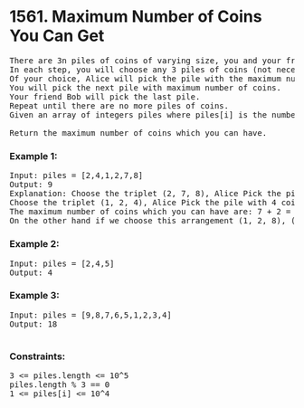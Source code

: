 # 1561. Maximum Number of Coins You Can Get

<pre>There are 3n piles of coins of varying size, you and your friends will take piles of coins as follows:
In each step, you will choose any 3 piles of coins (not necessarily consecutive).
Of your choice, Alice will pick the pile with the maximum number of coins.
You will pick the next pile with maximum number of coins.
Your friend Bob will pick the last pile.
Repeat until there are no more piles of coins.
Given an array of integers piles where piles[i] is the number of coins in the ith pile.

Return the maximum number of coins which you can have.</pre>

 

### Example 1:
<pre>
Input: piles = [2,4,1,2,7,8]
Output: 9
Explanation: Choose the triplet (2, 7, 8), Alice Pick the pile with 8 coins, you the pile with 7 coins and Bob the last one.
Choose the triplet (1, 2, 4), Alice Pick the pile with 4 coins, you the pile with 2 coins and Bob the last one.
The maximum number of coins which you can have are: 7 + 2 = 9.
On the other hand if we choose this arrangement (1, 2, 8), (2, 4, 7) you only get 2 + 4 = 6 coins which is not optimal.
</pre>

### Example 2:
<pre>
Input: piles = [2,4,5]
Output: 4</pre>

### Example 3:
<pre>
Input: piles = [9,8,7,6,5,1,2,3,4]
Output: 18
 </pre>

### Constraints:
<pre>
3 <= piles.length <= 10^5
piles.length % 3 == 0
1 <= piles[i] <= 10^4</pre>
